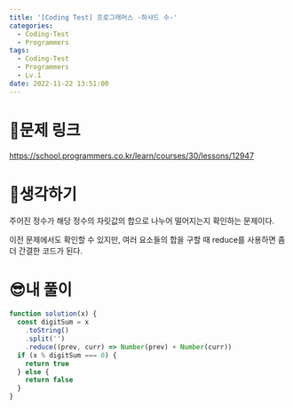 ```yaml
---
title: '[Coding Test] 프로그래머스 -하샤드 수-'
categories:
  - Coding-Test
  - Programmers
tags:
  - Coding-Test
  - Programmers
  - Lv.1
date: 2022-11-22 13:51:00
---
```

# 📃문제 링크
https://school.programmers.co.kr/learn/courses/30/lessons/12947

# 🤨생각하기
주어진 정수가 해당 정수의 자릿값의 합으로 나누어 떨어지는지 확인하는 문제이다.

이전 문제에서도 확인할 수 있지만, 여러 요소들의 합을 구할 때 reduce를 사용하면 좀 더 간결한 코드가 된다.

# 😎내 풀이
```js
function solution(x) {
  const digitSum = x
    .toString()
    .split('')
    .reduce((prev, curr) => Number(prev) + Number(curr))
  if (x % digitSum === 0) {
    return true
  } else {
    return false
  }
}
```